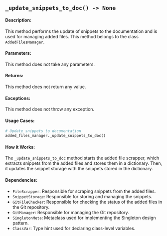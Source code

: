 ## `_update_snippets_to_doc() -> None`

#### Description:
This method performs the update of snippets to the documentation and is used for managing added files. This method belongs to the class `AddedFilesManager`.

#### Parameters:
This method does not take any parameters.

#### Returns:
This method does not return any value.

#### Exceptions:
This method does not throw any exception.

#### Usage Cases:

```python
# Update snippets to documentation
added_files_manager._update_snippets_to_doc()
```

#### How it Works:
The `_update_snippets_to_doc` method starts the added file scrapper, which extracts snippets from the added files and stores them in a dictionary. Then, it updates the snippet storage with the snippets stored in the dictionary.

#### Dependencies:
- `FileScrapper`: Responsible for scraping snippets from the added files.
- `SnippetStorage`: Responsible for storing and managing the snippets.
- `GitFileChecker`: Responsible for checking the status of the added files in the Git repository.
- `GitManager`: Responsible for managing the Git repository.
- `SingletonMeta`: Metaclass used for implementing the Singleton design pattern.
- `ClassVar`: Type hint used for declaring class-level variables.